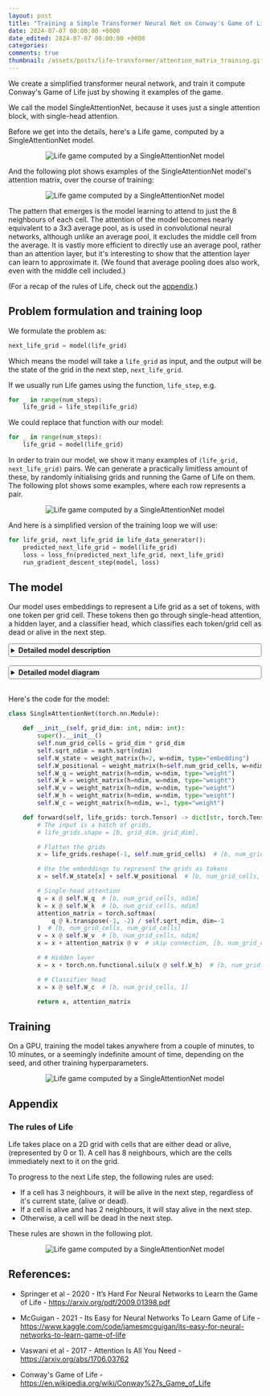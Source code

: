 ```yaml
---
layout: post
title: "Training a Simple Transformer Neural Net on Conway's Game of Life"
date: 2024-07-07 00:00:00 +0000
date_edited: 2024-07-07 00:00:00 +0000
categories:
comments: true
thumbnail: /assets/posts/life-transformer/attention_matrix_training.gif
---
```


We create a simplified transformer neural network,
and train it compute Conway's Game of Life
just by showing it examples of the game.

We call the model SingleAttentionNet,
because it uses just a single attention block, 
with single-head attention.

Before we get into the details, here's a Life game, 
computed by a SingleAttentionNet model.

<!-- TODO: revert image paths to /assets rather than ../assets -->
<p align="center">
<img 
    src="/assets/posts/life-transformer/life_grid_computed_by_transformer.gif"
    alt="Life game computed by a SingleAttentionNet model"
/>
</p>

And the following plot shows examples of the SingleAttentionNet model's attention matrix, over the course of training:


<p align="center">
<img 
    src="/assets/posts/life-transformer/attention_matrix_training.gif"
    alt="Life game computed by a SingleAttentionNet model"
/>
</p>

The pattern that emerges is the model learning to attend to just the 8 neighbours of each cell.
The attention of the model becomes nearly equivalent to a 3x3 average pool,
as is used in convolutional neural networks,
although unlike an average pool,
it excludes the middle cell from the average.
It is vastly more efficient to directly use an average pool, 
rather than an attention layer, 
but it's interesting to show that the attention layer can learn to approximate it.
(We found that average pooling does also work, even with the middle cell included.)

(For a recap of the rules of Life, check out the [appendix](#the-rules-of-life).)

## Problem formulation and training loop

We formulate the problem as:

```python
next_life_grid = model(life_grid)
```

Which means the model will take a `life_grid` as input, 
and the output will be the state of the grid in the next step,
`next_life_grid`.

If we usually run Life games using the function, `life_step`, e.g.

```python
for _ in range(num_steps):
    life_grid = life_step(life_grid)
```

We could replace that function with our model:

```python
for _ in range(num_steps):
    life_grid = model(life_grid)
```

In order to train our model, 
we show it many examples of 
`(life_grid, next_life_grid)` pairs. 
We can generate a practically limitless amount of these,
by randomly initialising grids and running the Game of Life on them.
The following plot shows some examples, 
where each row represents a pair.

<!-- TODO: white background -->
<p align="center">
<img 
    src="/assets/posts/life-transformer/training_examples.png"
    alt="Life game computed by a SingleAttentionNet model"
/>
</p>

And here is a simplified version of the training loop we will use:

```python
for life_grid, next_life_grid in life_data_generator():
    predicted_next_life_grid = model(life_grid)
    loss = loss_fn(predicted_next_life_grid, next_life_grid)
    run_gradient_descent_step(model, loss)
```

## The model

Our model uses embeddings to represent a Life grid as a set of tokens, with one token per grid cell.
These tokens then go through single-head attention, a hidden layer, 
and a classifier head, which classifies each token/grid cell as dead or alive in the next step.


<details style="border: 1px solid gray; border-radius: 4px; padding: 4px;">
<summary style="font-weight: bold; cursor: pointer;">
Detailed model description
</summary>

#### Input tokens

The model represents each grid cell of the Game of Life as a token, (a vector of size `ndim`).
A given model instance will be trained on a fixed size Life grid.
The model will construct its *input tokens* by adding *positional embeddings* to *cell state embeddings*.
There will be one positional embedding for each grid cell.
There will be two cell state embeddings — one to represent that a cell is alive, and one to represent that a cell is dead.
The embeddings will be randomly initialised, and then learned through gradient descent.

#### Single-head attention

From the paper [Attention Is All You Need](https://arxiv.org/abs/1706.03762), single head attention will compute a weighted sum of a projection of the input tokens, for each token, as determined by a square *attention matrix* that is computed for each `before_grid`.

If we call the input tokens, $T$, then we can write single-head attention as, $x = softmax( \frac{ (T W_q) (T W_k )^T}{√d_k} ) (T W_v)$, where $W_q$, $W_k$ and $W_v$ are weight matrices that will be randomly initialised and then learned through gradient descent. The formula is more commonly written as $x = softmax( \frac{QK^T}{√d_k} )V$, where $Q = T W_q$, $K = T W_k$ and $V = T W_v$. We refer to $Q$, $K$ and $V$ as linear projections of the input tokens. We can break the formula up into an attention matrix, $A = softmax( \frac{QK^T}{√d_k})$, and the attention output, $x = AV$. The attention output will be a set of tokens, of the same shape as the input tokens, where each output token is a weighted sum of a linear projection of the input tokens, (i.e. a weighted sum of all the rows in $V$). The factor, $\frac{1}{√d_k}$, is a constant for a given model instance, (called `ndim` in the code below). The softmax is applied to each row of the attention matrix, making the values positive and each row sum to 1, it also tends to make the larger values in each row larger relative to the smaller values in the row.

#### Hidden layer

This is a single neural network layer, that operates on each token individually. It uses a weight matrix that will be randomly initialised and learned through gradient descent. The hidden layer and the single-head attention layer that precedes it can together be referred to as an "attention block"; where transformers typically have multiple attention blocks in series.

#### Classifier layer

This will take each of the tokens above, (recall there's one for each grid cell), and decide whether it should be dead or alive in the next Life step. It uses a weight matrix that will be randomly initialised and learned through gradient descent.
</details>

<br>

<details style="border: 1px solid gray; border-radius: 4px; padding: 4px;">
<summary style="font-weight: bold; cursor: pointer;">
Detailed model diagram
</summary>
The model in the diagram processes 2-by-2 Life grids, which means 4 tokens in total per grid. Blue text indicates parameters that are learned via gradient descent. The arrays are labelled with their shape, (with the batch dimension omitted).
<figure class="image">
<p align="center">
<img 
    src="/assets/posts/life-transformer/simple_transformer_detailed.drawio.png"
    alt="Detailed diagram of SimpleTransformer"
    width=500
/>
</p>
</figure>
</details>

<br>


Here's the code for the model:

```python
class SingleAttentionNet(torch.nn.Module):

    def __init__(self, grid_dim: int, ndim: int):
        super().__init__()
        self.num_grid_cells = grid_dim * grid_dim
        self.sqrt_ndim = math.sqrt(ndim)
        self.W_state = weight_matrix(h=2, w=ndim, type="embedding")
        self.W_positional = weight_matrix(h=self.num_grid_cells, w=ndim, type="embedding")
        self.W_q = weight_matrix(h=ndim, w=ndim, type="weight")
        self.W_k = weight_matrix(h=ndim, w=ndim, type="weight")
        self.W_v = weight_matrix(h=ndim, w=ndim, type="weight")
        self.W_h = weight_matrix(h=ndim, w=ndim, type="weight")
        self.W_c = weight_matrix(h=ndim, w=1, type="weight")

    def forward(self, life_grids: torch.Tensor) -> dict[str, torch.Tensor]:
        # The input is a batch of grids,
        # life_grids.shape = [b, grid_dim, grid_dim],

        # Flatten the grids
        x = life_grids.reshape(-1, self.num_grid_cells)  # [b, num_grid_cells]

        # Use the embeddings to represent the grids as tokens
        x = self.W_state[x] + self.W_positional  # [b, num_grid_cells, ndim]

        # Single-head attention
        q = x @ self.W_q  # [b, num_grid_cells, ndim]
        k = x @ self.W_k  # [b, num_grid_cells, ndim]
        attention_matrix = torch.softmax(
            q @ k.transpose(-1, -2) / self.sqrt_ndim, dim=-1
        )  # [b, num_grid_cells, num_grid_cells]
        v = x @ self.W_v  # [b, num_grid_cells, ndim]
        x = x + attention_matrix @ v  # skip connection, [b, num_grid_cells, ndim]

        # # Hidden layer
        x = x + torch.nn.functional.silu(x @ self.W_h)  # [b, num_grid_cells, ndim]

        # # Classifier head
        x = x @ self.W_c  # [b, num_grid_cells, 1]

        return x, attention_matrix

```

## Training

On a GPU, training the model takes anywhere from a couple of minutes, 
to 10 minutes, or a seemingly indefinite amount of time,
depending on the seed, and other training hyperparameters.

<p align="center">
<img 
    src="/assets/posts/life-transformer/training_progress.png"
    alt="Life game computed by a SingleAttentionNet model"
/>
</p>

## Appendix

### The rules of Life

Life takes place on a 2D grid with cells that are either dead or alive, (represented by 0 or 1). 
A cell has 8 neighbours, which are the cells immediately next to it on the grid.

To progress to the next Life step, the following rules are used:

- If a cell has 3 neighbours, it will be alive in the next step, regardless of it's current state, (alive or dead).
- If a cell is alive and has 2 neighbours, it will stay alive in the next step.
- Otherwise, a cell will be dead in the next step.

These rules are shown in the following plot.

<p align="center">
<img 
    src="/assets/posts/life-transformer/life_state_diagram.png"
    alt="Life game computed by a SingleAttentionNet model"
/>
</p>


## References:

- Springer et al - 2020 - It’s Hard For Neural Networks to Learn the Game of
Life - https://arxiv.org/pdf/2009.01398.pdf

- McGuigan - 2021 - Its Easy for Neural Networks To Learn Game of Life - https://www.kaggle.com/code/jamesmcguigan/its-easy-for-neural-networks-to-learn-game-of-life

- Vaswani et al - 2017 - Attention Is All You Need - https://arxiv.org/abs/1706.03762 

- Conway's Game of Life - https://en.wikipedia.org/wiki/Conway%27s_Game_of_Life




<!-- Attempt to fix mathjax not working for details... -->
<script type="text/javascript">
document.addEventListener('DOMContentLoaded', function() {
    document.querySelectorAll('details').forEach(function(details) {
        details.addEventListener('toggle', function(event) {
            if (details.open) {
                MathJax.typesetPromise([details]).catch(function(err) {
                    console.log('Error typesetting MathJax:', err.message);
                });
            }
        });
    });
});
</script>
